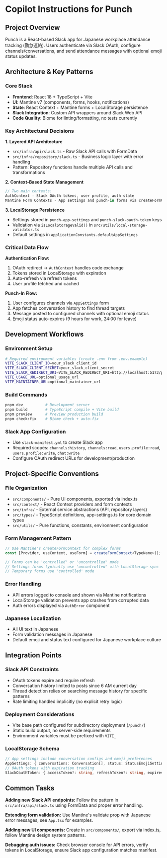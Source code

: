 # Copilot Instructions for Punch

## Project Overview

Punch is a React-based Slack app for Japanese workplace attendance tracking (勤怠連絡). Users authenticate via Slack OAuth, configure channels/conversations, and send attendance messages with optional emoji status updates.

## Architecture & Key Patterns

### Core Stack

- **Frontend**: React 18 + TypeScript + Vite
- **UI**: Mantine v7 (components, forms, hooks, notifications)
- **State**: React Context + Mantine forms + LocalStorage persistence
- **Slack Integration**: Custom API wrappers around Slack Web API
- **Code Quality**: Biome for linting/formatting, no tests currently

### Key Architectural Decisions

**1. Layered API Architecture**

- `src/infra/api/slack.ts` - Raw Slack API calls with FormData
- `src/infra/repository/slack.ts` - Business logic layer with error handling
- Pattern: Repository functions handle multiple API calls and transformations

**2. Context-Based State Management**

```typescript
// Two main contexts:
AuthContext - Slack OAuth tokens, user profile, auth state
Mantine Form Contexts - App settings and punch-in forms via createFormContext
```

**3. LocalStorage Persistence**

- Settings stored in `punch-app-settings` and `punch-slack-oauth-token` keys
- Validation via `isLocalStorageValid()` in `src/utils/local-storage-validator.ts`
- Default settings in `applicationConstants.defaultAppSettings`

### Critical Data Flow

**Authentication Flow:**

1. OAuth redirect → `AuthContext` handles code exchange
2. Tokens stored in LocalStorage with expiration
3. Auto-refresh via refresh tokens
4. User profile fetched and cached

**Punch-In Flow:**

1. User configures channels via `AppSettings` form
2. App fetches conversation history to find thread targets
3. Message posted to configured channels with optional emoji status
4. Emoji status auto-expires (9 hours for work, 24:00 for leave)

## Development Workflows

### Environment Setup

```bash
# Required environment variables (create .env from .env.example)
VITE_SLACK_CLIENT_ID=your_slack_client_id
VITE_SLACK_CLIENT_SECRET=your_slack_client_secret
VITE_SLACK_REDIRECT_URI=VITE_SLACK_REDIRECT_URI=http://localhost:5173/punch/
VITE_USAGE_URL=optional_usage_url
VITE_MAINTAINER_URL=optional_maintainer_url
```

### Build Commands

```bash
pnpm dev          # Development server
pnpm build        # TypeScript compile + Vite build
pnpm preview      # Preview production build
pnpm check:fix    # Biome check + auto-fix
```

### Slack App Configuration

- Use `slack-manifest.yml` to create Slack app
- Required scopes: `channels:history`, `channels:read`, `users.profile:read`, `users.profile:write`, `chat:write`
- Configure OAuth redirect URLs for development/production

## Project-Specific Conventions

### File Organization

- `src/components/` - Pure UI components, exported via index.ts
- `src/context/` - React Context providers and form contexts
- `src/infra/` - External service abstractions (API, repository layers)
- `src/types/` - TypeScript definitions, app-settings.ts for core domain types
- `src/utils/` - Pure functions, constants, environment configuration

### Form Management Pattern

```typescript
// Use Mantine's createFormContext for complex forms
const [Provider, useContext, useForm] = createFormContext<TypeName>();

// Forms can be 'controlled' or 'uncontrolled' mode
// Settings forms typically use 'uncontrolled' with LocalStorage sync
// Temporary forms use 'controlled' mode
```

### Error Handling

- API errors logged to console and shown via Mantine notifications
- LocalStorage validation prevents app crashes from corrupted data
- Auth errors displayed via `AuthError` component

### Japanese Localization

- All UI text in Japanese
- Form validation messages in Japanese
- Default emoji and status text configured for Japanese workplace culture

## Integration Points

### Slack API Constraints

- OAuth tokens expire and require refresh
- Conversation history limited to posts since 6 AM current day
- Thread detection relies on searching message history for specific patterns
- Rate limiting handled implicitly (no explicit retry logic)

### Deployment Considerations

- Vite base path configured for subdirectory deployment (`/punch/`)
- Static build output, no server-side requirements
- Environment variables must be prefixed with `VITE_`

### LocalStorage Schema

```typescript
// App settings include conversation configs and emoji preferences
AppSettings: { conversations: Conversation[], status: StatusEmojiSetting }
// OAuth tokens with expiration tracking
SlackOauthToken: { accessToken?: string, refreshToken?: string, expiresAt?: number }
```

## Common Tasks

**Adding new Slack API endpoints:** Follow the pattern in `src/infra/api/slack.ts` using FormData and proper error handling.

**Extending form validation:** Use Mantine's validate prop with Japanese error messages, see `App.tsx` for examples.

**Adding new UI components:** Create in `src/components/`, export via index.ts, follow Mantine design system patterns.

**Debugging auth issues:** Check browser console for API errors, verify tokens in LocalStorage, ensure Slack app configuration matches manifest.

